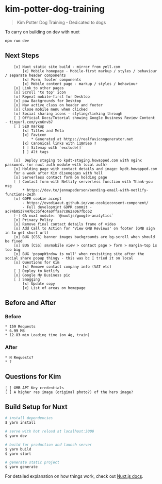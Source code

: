 # kim-potter-dog-training

> Kim Potter Dog Training - Dedicated to dogs

To carry on building on dev with nuxt

    npm run dev

## Next Steps
```
    [x] Nuxt static site build - mirror from yell.com
        [x] Mobile homepage - Mobile-first markup / styles / behaviour / separate header components
        [x] Form, footer components
        [x] Mobile content page - markup / styles / behaviour
    [x] Link to other pages
    [x] Scroll 'to top' icon
    [x] Repeat mobile-first for Desktop
    [x] paw Backgrounds for Desktop
    [x] Nav active class on header and footer
    [x] Close mobile menu when clicked
    [x] Social sharing icons - styling/linking through
    [ ] Official Docs/Tutorial showing Google Business Review Content - tinyurl.com/yxn6nvb7
    [ ] SEO markup
        [x] Titles and Meta 
        [x] Favicon
            * Generated at https://realfavicongenerator.net
        [x] Canonical links with i18nSeo ?
        [ ] Sitemap with `exclude[]`
        [ ] Alt tags

    [x]  Deploy staging to kpdt-staging.howapped.com with nginx password. (or nuxt auth module with local auth)
    [x] Holding page with contact details and image: kpdt.howapped.com
    for a week after Kim disengages with Yell
    [x] Serverless contact form on holding page
    [ ] Contact form with Netlify serverless function with Thank-you msg
        * https://dev.to/jennapederson/sending-email-with-netlify-functions-2e3h
    [x] GDPR cookie accept
        - https://evodiaaut.github.io/vue-cookieconsent-component/
        - Full developmint GDPR commit - ac74b0537447bc35f4c4a0ffaa7c862a067fbc62
    [-] GA nuxt module: `@nuxtjs/google-analytics`
    [x] Privacy Policy
    [x] Remove final contact details frame of video
    [x] Add Call to Action for 'View GMB Reviews' on footer (GMB sign in to get short url)
    [x] BUG [CSS] banner images backgrounds are bg-scroll when should be fixed
    [x] BUG [CSS] sm/mobile view > contact page > form > margin-top is too big
    [x] BUG 'popupWindow is null' when revisiting site after the social share popup thingy - this was bc I tried it on local
    [x] Questions for Kim
        [x] Remove contact company info (VAT etc)
    [ ] Deploy to Netlify
    [x] Google My Business pic
    [ ] Snagging
        [x] Update copy
        [x] List of areas on homepage
```
## Before and After

### Before
    * 159 Requests
    * 6.99 MB
    * 12.83 min Loading time (on 4g, train)

### After
    * N Requests?
    * ?

## Questions for Kim
```
[ ] GMB API Key credentials
[ ] A higher res image (original photo?) of the hero image?
```

## Build Setup for Nuxt

``` bash
# install dependencies
$ yarn install

# serve with hot reload at localhost:3000
$ yarn dev

# build for production and launch server
$ yarn build
$ yarn start

# generate static project
$ yarn generate
```

For detailed explanation on how things work, check out [Nuxt.js docs](https://nuxtjs.org).
